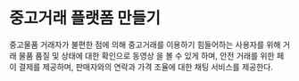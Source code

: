 # 중고거래 플랫폼 만들기
중고물품 거래자가 불편한 점에 의해 중고거래를 이용하기 힘들어하는 사용자를 위해
거래 물품 품질 및 상태에 대한 확인으로 동영상 을 볼 수 있게 하며,
안전 거래를 위한 페이 결제를 제공하며,
판매자와의 연락과 가격 조율에 대한 채팅 서비스를 제공한다.
